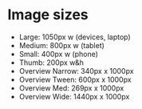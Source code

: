 # Image sizes

- Large: 1050px w (devices, laptop)
- Medium: 800px w (tablet)
- Small: 400px w (phone)
- Thumb: 200px w&h
- Overview Narrow: 340px x 1000px
- Overview Tween: 600px x 1000px
- Overview Med: 269px x 1000px
- Overview Wide: 1440px x 1000px
